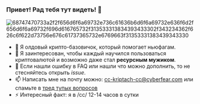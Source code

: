 ### Привет! Рад тебя тут видеть! 👋
![68747470733a2f2f656d6f6a69732e736c61636b6d6f6a69732e636f6d2f656d6f6a69732f696d616765732f313533313834393433302f343234362f626c6f622d73756e676c61737365732e6769663f31353331383439343330](https://github.com/ShyaTech/ShyaTech/assets/121751505/e310a8c0-2873-4149-9db4-dacdd6237830)
- 👋 Я олдовый крипто-базовичок, который помогает ньюфагам.
- 🌱 Я заинтересован, чтобы каждый научился пользоваться криптовалютой и возможно даже стал <strong>ресурсным мужиком</strong>.
- 👀 Если нашли ошибку в FAQ или нашли что можно дополнить, то не стесняйтесь открыть <i>issue</i>.
- 📫 Написать мне на почту можно: cc-kriptach-cc@cyberfear.com или спамьте в <a href="https://2ch.hk/cc/res/229275.html">тред тупых вопросов</a>
- ⚡️ Интересный факт: я в /cc/ 12-14 часов в сутки

